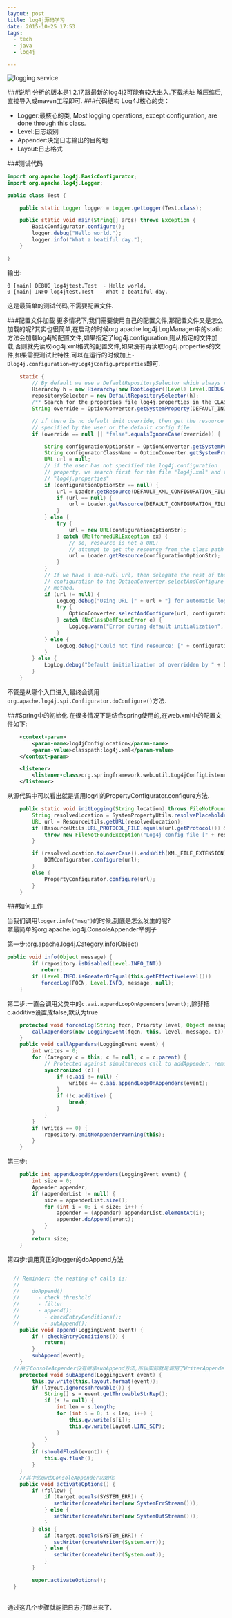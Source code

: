 ```yaml
---
layout: post
title: log4j源码学习
date: 2015-10-25 17:53
tags:
  - tech
  - java
  - log4j

---
```


![logging service](http://chengchao.name/resource-container/image/log4j-logo.jpg)

###说明
分析的版本是1.2.17,跟最新的log4j2可能有较大出入.[下载地址](https://logging.apache.org/log4j/1.2/download.html)
解压缩后,直接导入成maven工程即可. 
###代码结构
Log4J核心的类：

- Logger:最核心的类, Most logging operations, except configuration, are done through this class.
- Level:日志级别
- Appender:决定日志输出的目的地
- Layout:日志格式

###测试代码
```java
import org.apache.log4j.BasicConfigurator;
import org.apache.log4j.Logger;

public class Test {

    public static Logger logger = Logger.getLogger(Test.class);

    public static void main(String[] args) throws Exception {
        BasicConfigurator.configure();
        logger.debug("Hello world.");
        logger.info("What a beatiful day.");
    }

}

```

输出:

```
0 [main] DEBUG log4jtest.Test  - Hello world.
0 [main] INFO log4jtest.Test  - What a beatiful day.
```
这是最简单的测试代码,不需要配置文件.

###配置文件加载
更多情况下,我们需要使用自己的配置文件,那配置文件又是怎么加载的呢?其实也很简单,在启动的时候org.apache.log4j.LogManager中的static方法会加载log4j的配置文件,如果指定了log4j.configuration,则从指定的文件加载,否则就先读取log4j.xml格式的配置文件,如果没有再读取log4j.properties的文件,如果需要测试此特性,可以在运行的时候加上`-Dlog4j.configuration=myLog4jConfig.properties`即可.  

```java
    static {
        // By default we use a DefaultRepositorySelector which always returns 'h'.
        Hierarchy h = new Hierarchy(new RootLogger((Level) Level.DEBUG));
        repositorySelector = new DefaultRepositorySelector(h);
        /** Search for the properties file log4j.properties in the CLASSPATH. */
        String override = OptionConverter.getSystemProperty(DEFAULT_INIT_OVERRIDE_KEY, null);

        // if there is no default init override, then get the resource
        // specified by the user or the default config file.
        if (override == null || "false".equalsIgnoreCase(override)) {

            String configurationOptionStr = OptionConverter.getSystemProperty(DEFAULT_CONFIGURATION_KEY, null);
            String configuratorClassName = OptionConverter.getSystemProperty(CONFIGURATOR_CLASS_KEY, null);
            URL url = null;
            // if the user has not specified the log4j.configuration
            // property, we search first for the file "log4j.xml" and then
            // "log4j.properties"
            if (configurationOptionStr == null) {
                url = Loader.getResource(DEFAULT_XML_CONFIGURATION_FILE);
                if (url == null) {
                    url = Loader.getResource(DEFAULT_CONFIGURATION_FILE);
                }
            } else {
                try {
                    url = new URL(configurationOptionStr);
                } catch (MalformedURLException ex) {
                    // so, resource is not a URL:
                    // attempt to get the resource from the class path
                    url = Loader.getResource(configurationOptionStr);
                }
            }
            // If we have a non-null url, then delegate the rest of the
            // configuration to the OptionConverter.selectAndConfigure
            // method.
            if (url != null) {
                LogLog.debug("Using URL [" + url + "] for automatic log4j configuration.");
                try {
                    OptionConverter.selectAndConfigure(url, configuratorClassName, LogManager.getLoggerRepository());
                } catch (NoClassDefFoundError e) {
                    LogLog.warn("Error during default initialization", e);
                }
            } else {
                LogLog.debug("Could not find resource: [" + configurationOptionStr + "].");
            }
        } else {
            LogLog.debug("Default initialization of overridden by " + DEFAULT_INIT_OVERRIDE_KEY + "property.");
        }
    }
```

不管是从哪个入口进入,最终会调用`org.apache.log4j.spi.Configurator.doConfigure()`方法.


###Spring中的初始化
在很多情况下是结合spring使用的,在web.xml中的配置文件如下:

```xml
	<context-param>
		<param-name>log4jConfigLocation</param-name>
		<param-value>classpath:log4j.xml</param-value>
	</context-param>

	<listener>
		<listener-class>org.springframework.web.util.Log4jConfigListener</listener-class>
	</listener>
```

从源代码中可以看出就是调用log4j的PropertyConfigurator.configure方法.  

```java
	public static void initLogging(String location) throws FileNotFoundException {
		String resolvedLocation = SystemPropertyUtils.resolvePlaceholders(location);
		URL url = ResourceUtils.getURL(resolvedLocation);
		if (ResourceUtils.URL_PROTOCOL_FILE.equals(url.getProtocol()) && !ResourceUtils.getFile(url).exists()) {
			throw new FileNotFoundException("Log4j config file [" + resolvedLocation + "] not found");
		}

		if (resolvedLocation.toLowerCase().endsWith(XML_FILE_EXTENSION)) {
			DOMConfigurator.configure(url);
		}
		else {
			PropertyConfigurator.configure(url);
		}
	}
```

###如何工作

当我们调用`logger.info("msg")`的时候,到底是怎么发生的呢?  
拿最简单的org.apache.log4j.ConsoleAppender举例子

第一步:org.apache.log4j.Category.info(Object)

```java
public void info(Object message) {
        if (repository.isDisabled(Level.INFO_INT)) 
           return;
        if (Level.INFO.isGreaterOrEqual(this.getEffectiveLevel())) 
           forcedLog(FQCN, Level.INFO, message, null);
    }
```
第二步:一直会调用父类中的`c.aai.appendLoopOnAppenders(event);`,除非把c.additive设置成false,默认为true

```java
	protected void forcedLog(String fqcn, Priority level, Object message, Throwable t) {
        callAppenders(new LoggingEvent(fqcn, this, level, message, t));
    }
    public void callAppenders(LoggingEvent event) {
        int writes = 0;
        for (Category c = this; c != null; c = c.parent) {
            // Protected against simultaneous call to addAppender, removeAppender,...
            synchronized (c) {
                if (c.aai != null) {
                    writes += c.aai.appendLoopOnAppenders(event);
                }
                if (!c.additive) {
                    break;
                }
            }
        }
        if (writes == 0) {
            repository.emitNoAppenderWarning(this);
        }
    }
```

第三步:

```java
    public int appendLoopOnAppenders(LoggingEvent event) {
        int size = 0;
        Appender appender;
        if (appenderList != null) {
            size = appenderList.size();
            for (int i = 0; i < size; i++) {
                appender = (Appender) appenderList.elementAt(i);
                appender.doAppend(event);
            }
        }
        return size;
    }
```
第四步:调用真正的logger的doAppend方法

```java

  // Reminder: the nesting of calls is:
  //
  //    doAppend()
  //      - check threshold
  //      - filter
  //      - append();
  //        - checkEntryConditions();
  //        - subAppend();
	public void append(LoggingEvent event) {
	    if (!checkEntryConditions()) {
	        return;
	    }
	    subAppend(event);
	}
  //由于ConsoleAppender没有继承subAppend方法,所以实际就是调用了WriterAppender的subAppend方法
  	protected void subAppend(LoggingEvent event) {
	    this.qw.write(this.layout.format(event));
	    if (layout.ignoresThrowable()) {
	        String[] s = event.getThrowableStrRep();
	        if (s != null) {
	            int len = s.length;
	            for (int i = 0; i < len; i++) {
	                this.qw.write(s[i]);
	                this.qw.write(Layout.LINE_SEP);
	            }
	        }
	    }
	    if (shouldFlush(event)) {
	        this.qw.flush();
	    }
	}
	//其中的qw由ConsoleAppender初始化
	public void activateOptions() {
        if (follow) {
            if (target.equals(SYSTEM_ERR)) {
               setWriter(createWriter(new SystemErrStream()));
            } else {
               setWriter(createWriter(new SystemOutStream()));
            }
        } else {
            if (target.equals(SYSTEM_ERR)) {
               setWriter(createWriter(System.err));
            } else {
               setWriter(createWriter(System.out));
            }
        }

        super.activateOptions();
  }
    
```
通过这几个步骤就能把日志打印出来了.
